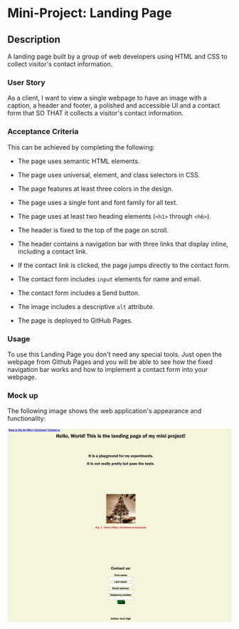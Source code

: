 # Mini-Project: Landing Page

## Description

A landing page built by a group of web developers using HTML and CSS to collect visitor's contact information.

### User Story

As a client, I want to view a single webpage to have an image with a caption, a header and footer, a polished and accessible UI and a contact form that SO THAT it collects a visitor's contact information.

### Acceptance Criteria

This can be achieved by completing the following:

* The page uses semantic HTML elements.

* The page uses universal, element, and class selectors in CSS.

* The page features at least three colors in the design.

* The page uses a single font and font family for all text.

* The page uses at least two heading elements (`<h1>` through `<h6>`).

* The header is fixed to the top of the page on scroll.

* The header contains a navigation bar with three links that display inline, including a contact link.

* If the contact link is clicked, the page jumps directly to the contact form.

* The contact form includes `input` elements for name and email.

* The contact form includes a Send button.

* The image includes a descriptive `alt` attribute.

* The page is deployed to GitHub Pages.

### Usage
To use this Landing Page you don't need any special tools. Just open the webpage from Github Pages and you will be able to see how the fixed navigation bar works and how to implement a contact form into your webpage.

### Mock up

The following image shows the web application's appearance and functionality:

![The landing page includes a navigation bar, a header fixed to the top, a contact form and a 'Send' button.](assets/webpage-mock-up.png)